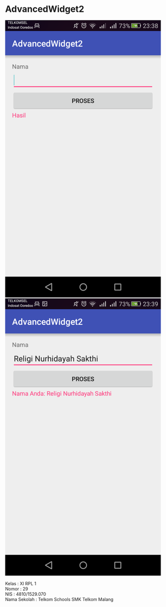 # AdvancedWidget2

![Ketika tidak diisi](https://github.com/religins/AdvancedWidget2/blob/master/Screenshot_2016-09-25-23-38-34%5B1%5D.png)
![Ketika sudah diisi](https://github.com/religins/AdvancedWidget2/blob/master/Screenshot_2016-09-25-23-39-00%5B1%5D.png)

Kelas : XI RPL 1 <br>
Nomor : 29 <br>
NIS : 4810/1529.070 <br>
Nama Sekolah : Telkom Schools SMK Telkom Malang 
